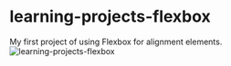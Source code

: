 # learning-projects-flexbox
My first project of using Flexbox for alignment elements.
![learning-projects-flexbox](https://user-images.githubusercontent.com/108857884/194777131-ad340597-a44c-4b73-9fa8-9b3a68ff317c.png)
